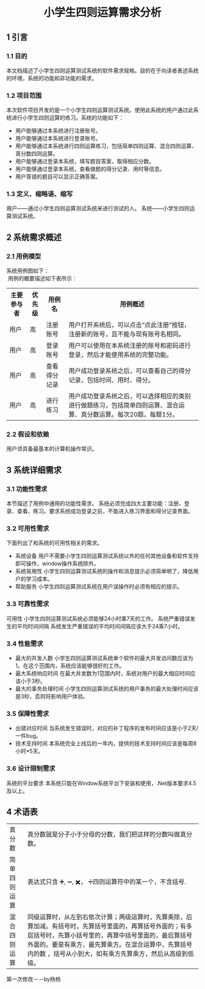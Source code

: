 <h1> <center>小学生四则运算需求分析</center></h1>
<h2>1 引言</h2>
<h3>1.1 目的</h3>
本文档描述了小学生四则运算测试系统的软件需求规格。目的在于向读者表述系统的环境，系统的功能和非功能的需求。
<h3>1.2 项目范围</h3>
本次软件项目开发的是一个小学生四则运算测试系统。使用此系统的用户通过此系统进行小学生四则运算的练习。系统的功能如下：
<ul>
<li>用户能够通过本系统进行注册账号。</li>
<li>用户能够通过本系统进行登录账号。</li>
<li>用户能够通过本系统进行四则运算练习，包括简单四则运算、混合四则运算、真分数四则运算。</li>
<li>用户能够通过登录本系统，填写题目答案，取得相应分数。</li>
<li>用户能够通过登录本系统，查看做题的得分记录、用时等信息。</li>
<li>用户答错的题目可以显示正确答案。</li>
</ul>
<h3>1.3 定义、缩略语、缩写</h3>
用户——通过小学生四则运算测试系统来进行测试的人。   
系统——小学生四则运算测试系统。
<h2>2 系统需求概述</h2>
<h3>2.1 用例模型</h3>
系统用例图如下：</br>
<img src="">
用例的概要描述如下表所示：
<table>
  <tr>
    <th>主要参与者</th>
    <th>优先级</th>
    <th>用例名</th>
    <th>用例概述</th>
  </tr>
  <tr>
    <td>用户</td>
    <td>高</td>
    <td>注册账号</td>
    <td>用户打开系统后，可以点击“点此注册”按钮，注册新的账号，且不能与现有账号名相同。</td>
  </tr>
  <tr>
    <td>用户</td>
    <td>高</td>
    <td>登录账号</td>
    <td>用户可以使用在本系统注册的账号和密码进行登录，然后才能使用系统的完整功能。</td>
  </tr>
  <tr>
    <td>用户</td>
    <td>高</td>
    <td>查看得分记录</td>
    <td>用户成功登录系统之后，可以查看自己的得分记录，包括时间、用时、得分。</td>
  </tr>
  <tr>
    <td>用户</td>
    <td>高</td>
    <td>进行练习</td>
    <td>用户成功登录系统之后，可以选择相应的类别进行做题练习，包括简单四则运算、混合运算、真分数运算。每次20题，每题1分。</td>
  </tr>
</table>
<h3>2.2 假设和依赖</h3>
用户须具备最基本的计算机操作常识。
<h2>3 系统详细需求</h2>
<h3>3.1 功能性需求</h3>
本节描述了用例中通用的功能性需求。    
系统必须完成四大主要功能：注册、登录、查看、练习。要求系统成功登录之前，不能进入练习界面和得分记录界面。
<h3>3.2 可用性需求</h3>
下面列出了和系统的可用性相关的需求。    
<ul>
<li>
系统设备     
用户不需要小学生四则运算测试系统以外的任何其他设备和软件支持即可操作，window操作系统除外。
</li>
<li>
系统易用性    
小学生四则运算测试系统的操作和消息提示必须简单明了，降低用户的学习成本。
</li>
<li>
帮助服务    
小学生四则运算测试系统在用户误操作时必须有相应的提示。
</li>
</ul>
<h3>3.3 可靠性需求</h3>
可用性    
小学生四则运算测试系统必须能够24小时乘7天的工作。     
系统严重错误发生的平均时间间隔    
系统发生严重错误的平均时间间隔应该大于24乘7小时。
<h3>3.4 性能需求</h3>
<ul>
<li>
最大的并发人数    
小学生四则运算测试系统单个软件的最大并发访问数应该为1。在这个范围内，系统应该能够很好的工作。
</li>
<li>
最大系统响应时间    
在最大并发数为1范围内时，系统对用户的最大相应时间应该小于3秒。
</li>
<li>
最大的事务处理时间    
小学生四则运算测试系统的用户事务的最大处理时间应该是3秒，否则将影响用户体验。
</li>
</ul>
<h3>3.5 保障性需求</h3>
<ul>
<li>
  出错对应时间    
  当系统发生错误时，对应的补丁程序的发布时间应该是小于2天/一件bug。
</li>
<li>
  技术支持时间     
  本系统完全上线后的一年内，提供的技术支持时间应该是每周8小时*5天。
</li>
</ul>
<h3>3.6 设计限制需求</h3>
系统的平台要求     
本系统只能在Window系统平台下安装和使用，.Net版本要求4.5及以上。
<h2>4 术语表</h2>
<table>
  <tr>
    <td>
      真分数
    </td>
    <td>
      真分数就是分子小于分母的分数，我们把这样的分数叫做真分数。
    </td>
  </tr>
  <tr>
    <td>
      简单四则运算
    </td>
    <td>
      表达式只含 ➕, ➖, ✖️， ➗四则运算符中的某一个，不含括号.
    </td>
  </tr>
  <tr>
    <td>
      混合四则运算
    </td>
    <td>
      同级运算时，从左到右依次计算；两级运算时，先算乘除，后算加减。有括号时，先算括号里面的，再算括号外面的；有多层括号时，先算小括号里的，再算中括号里面的，最后算括号外面的。要是有乘方，最先算乘方。在混合运算中，先算括号内的数 ，括号从小到大，如有乘方先算乘方，然后从高级到低级。
    </td>
  </tr>
</table>

第一次修改－－by杨杨
